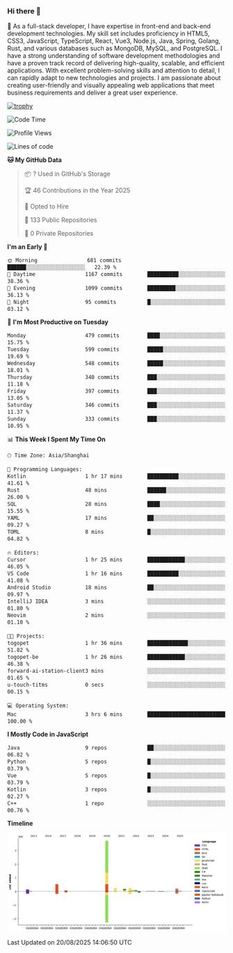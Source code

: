 ### Hi there 👋

🌱 As a full-stack developer, I have expertise in front-end and back-end development technologies. My skill set includes proficiency in HTML5, CSS3, JavaScript, TypeScript, React, Vue3, Node.js, Java, Spring, Golang, Rust, and various databases such as MongoDB, MySQL, and PostgreSQL. I have a strong understanding of software development methodologies and have a proven track record of delivering high-quality, scalable, and efficient applications. With excellent problem-solving skills and attention to detail, I can rapidly adapt to new technologies and projects. I am passionate about creating user-friendly and visually appealing web applications that meet business requirements and deliver a great user experience.

[![trophy](https://github-profile-trophy.vercel.app/?username=elton&rank=SECRET,SSS,SS,S,AAA,AA,A&theme=onedark&no-frame=true&margin-w=10)](https://github.com/ryo-ma/github-profile-trophy)

<!--START_SECTION:waka-->
![Code Time](http://img.shields.io/badge/Code%20Time-1%2C851%20hrs%2052%20mins-blue)

![Profile Views](http://img.shields.io/badge/Profile%20Views-0-blue)

![Lines of code](https://img.shields.io/badge/From%20Hello%20World%20I%27ve%20Written-5.8%20million%20lines%20of%20code-blue)

**🐱 My GitHub Data** 

> 📦 ? Used in GitHub's Storage 
 > 
> 🏆 46 Contributions in the Year 2025
 > 
> 💼 Opted to Hire
 > 
> 📜 133 Public Repositories 
 > 
> 🔑 0 Private Repositories 
 > 
**I'm an Early 🐤** 

```text
🌞 Morning                681 commits         ██████░░░░░░░░░░░░░░░░░░░   22.39 % 
🌆 Daytime                1167 commits        ██████████░░░░░░░░░░░░░░░   38.36 % 
🌃 Evening                1099 commits        █████████░░░░░░░░░░░░░░░░   36.13 % 
🌙 Night                  95 commits          █░░░░░░░░░░░░░░░░░░░░░░░░   03.12 % 
```
📅 **I'm Most Productive on Tuesday** 

```text
Monday                   479 commits         ████░░░░░░░░░░░░░░░░░░░░░   15.75 % 
Tuesday                  599 commits         █████░░░░░░░░░░░░░░░░░░░░   19.69 % 
Wednesday                548 commits         █████░░░░░░░░░░░░░░░░░░░░   18.01 % 
Thursday                 340 commits         ███░░░░░░░░░░░░░░░░░░░░░░   11.18 % 
Friday                   397 commits         ███░░░░░░░░░░░░░░░░░░░░░░   13.05 % 
Saturday                 346 commits         ███░░░░░░░░░░░░░░░░░░░░░░   11.37 % 
Sunday                   333 commits         ███░░░░░░░░░░░░░░░░░░░░░░   10.95 % 
```


📊 **This Week I Spent My Time On** 

```text
🕑︎ Time Zone: Asia/Shanghai

💬 Programming Languages: 
Kotlin                   1 hr 17 mins        ██████████░░░░░░░░░░░░░░░   41.61 % 
Rust                     48 mins             ██████░░░░░░░░░░░░░░░░░░░   26.00 % 
SQL                      28 mins             ████░░░░░░░░░░░░░░░░░░░░░   15.55 % 
YAML                     17 mins             ██░░░░░░░░░░░░░░░░░░░░░░░   09.27 % 
TOML                     8 mins              █░░░░░░░░░░░░░░░░░░░░░░░░   04.82 % 

🔥 Editors: 
Cursor                   1 hr 25 mins        ████████████░░░░░░░░░░░░░   46.05 % 
VS Code                  1 hr 16 mins        ██████████░░░░░░░░░░░░░░░   41.08 % 
Android Studio           18 mins             ██░░░░░░░░░░░░░░░░░░░░░░░   09.97 % 
IntelliJ IDEA            3 mins              ░░░░░░░░░░░░░░░░░░░░░░░░░   01.80 % 
Neovim                   2 mins              ░░░░░░░░░░░░░░░░░░░░░░░░░   01.10 % 

🐱‍💻 Projects: 
togopet                  1 hr 36 mins        █████████████░░░░░░░░░░░░   51.82 % 
togopet-be               1 hr 26 mins        ████████████░░░░░░░░░░░░░   46.38 % 
forward-ai-station-client3 mins              ░░░░░░░░░░░░░░░░░░░░░░░░░   01.65 % 
u-touch-titms            0 secs              ░░░░░░░░░░░░░░░░░░░░░░░░░   00.15 % 

💻 Operating System: 
Mac                      3 hrs 6 mins        █████████████████████████   100.00 % 
```

**I Mostly Code in JavaScript** 

```text
Java                     9 repos             ██░░░░░░░░░░░░░░░░░░░░░░░   06.82 % 
Python                   5 repos             █░░░░░░░░░░░░░░░░░░░░░░░░   03.79 % 
Vue                      5 repos             █░░░░░░░░░░░░░░░░░░░░░░░░   03.79 % 
Kotlin                   3 repos             █░░░░░░░░░░░░░░░░░░░░░░░░   02.27 % 
C++                      1 repo              ░░░░░░░░░░░░░░░░░░░░░░░░░   00.76 % 
```



**Timeline**

![Lines of Code chart](https://raw.githubusercontent.com/elton/elton/main/assets/bar_graph.png)


 Last Updated on 20/08/2025 14:06:50 UTC
<!--END_SECTION:waka-->

<!--
**elton/elton** is a ✨ _special_ ✨ repository because its `README.md` (this file) appears on your GitHub profile.

Here are some ideas to get you started:

- 🔭 I’m currently working on ...
- 🌱 I’m currently learning ...
- 👯 I’m looking to collaborate on ...
- 🤔 I’m looking for help with ...
- 💬 Ask me about ...
- 📫 How to reach me: ...
- 😄 Pronouns: ...
- ⚡ Fun fact: ...
-->
